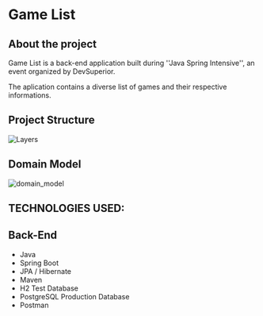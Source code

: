 # Game List

## About the project
Game List is a back-end application built during ''Java Spring Intensive'', an event organized by DevSuperior. 

The aplication contains a diverse list of games and their respective informations. 

## Project Structure
![Layers](https://github.com/theocesar/GameList/assets/83956615/c6a421bc-44e2-49fd-8b6d-ee6fab626e24)

## Domain Model
![domain_model](https://github.com/theocesar/GameList/assets/83956615/1bbda667-a4b5-4e90-8ddd-5f1bcc111351)


## TECHNOLOGIES USED:

## Back-End

- Java
- Spring Boot
- JPA / Hibernate
- Maven
- H2 Test Database
- PostgreSQL Production Database
- Postman

